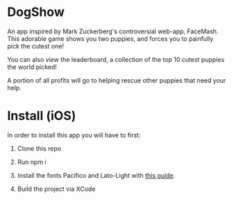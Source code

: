 # DogShow

An app inspired by Mark Zuckerberg's controversial web-app, FaceMash. This adorable game shows you two puppies, and forces you to painfully pick the cutest one!

You can also view the leaderboard, a collection of the top 10 cutest puppies the world picked!

A portion of all profits will go to helping rescue other puppies that need your help.


# Install (iOS)

In order to install this app you will have to first:

1) Clone this repo

2) Run npm i

3) Install the fonts Pacifico and Lato-Light with [this guide](https://medium.com/@dabit3/adding-custom-fonts-to-react-native-b266b41bff7f#.2qdnbpdok).

4) Build the project via XCode
